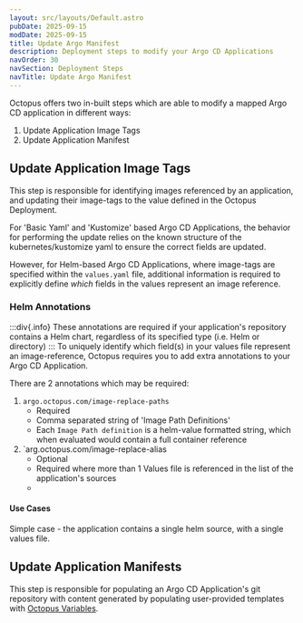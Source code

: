 ```yaml
---
layout: src/layouts/Default.astro
pubDate: 2025-09-15
modDate: 2025-09-15
title: Update Argo Manifest
description: Deployment steps to modify your Argo CD Applications
navOrder: 30
navSection: Deployment Steps
navTitle: Update Argo Manifest
---
```

Octopus offers two in-built steps which are able to modify a mapped Argo CD application in different ways:

1. Update Application Image Tags
2. Update Application Manifest

## Update Application Image Tags
This step is responsible for identifying images referenced by an application, and updating their image-tags to the
value defined in the Octopus Deployment.

For 'Basic Yaml' and 'Kustomize' based Argo CD Applications, the behavior for performing the update relies on the known
structure of the kubernetes/kustomize yaml to ensure the correct fields are updated.

However, for Helm-based Argo CD Applications, where image-tags are specified within the `values.yaml` file, additional
information is required to explicitly define _which_ fields in the values represent an image reference.

### Helm Annotations

:::div{.info}
These annotations are required if your application's repository contains a Helm chart, regardless of its specified type
(i.e. Helm or directory)
:::
To uniquely identify which field(s) in your values file represent an image-reference, Octopus requires you to add 
extra annotations to your Argo CD Application.

There are 2 annotations which may be required:
1. `argo.octopus.com/image-replace-paths`
    * Required
    * Comma separated string of 'Image Path Definitions'
    * Each `Image Path definition` is a helm-value formatted string, which when evaluated would contain a full container reference
2. `arg.octopus.com/image-replace-alias
    * Optional
    * Required where more than 1 Values file is referenced in the list of the application's sources
    * 


#### Use Cases
Simple case - the application contains a single helm source, with a single values file.



## Update Application Manifests
This step is responsible for populating an Argo CD Application's git repository with content generated by populating user-provided 
templates with [Octopus Variables](/docs/projects/variables/getting-started).  



